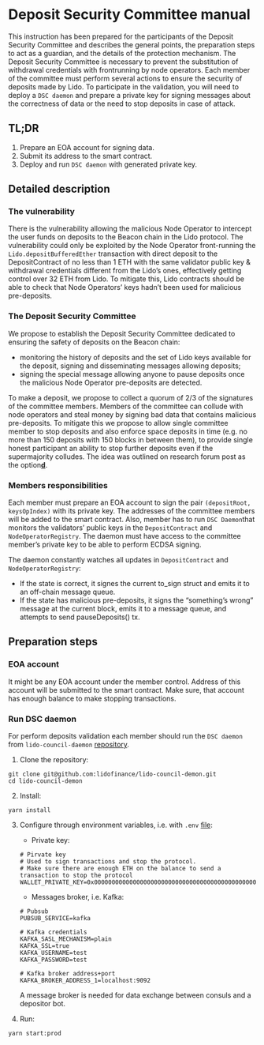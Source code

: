 # Deposit Security Committee manual

This instruction has been prepared for the participants of the Deposit Security Committee and describes the general points, the preparation steps to act as a guardian, and the details of the protection mechanism. The Deposit Security Committee is necessary to prevent the substitution of withdrawal credentials with frontrunning by node operators. Each member of the committee must perform several actions to ensure the security of deposits made by Lido. To participate in the validation, you will need to deploy a `DSC daemon` and prepare a private key for signing messages about the correctness of data or the need to stop deposits in case of attack.

## TL;DR

1. Prepare an EOA account for signing data.
2. Submit its address to the smart contract.
3. Deploy and run `DSC daemon` with generated private key.

## Detailed description

### The vulnerability

There is the vulnerability allowing the malicious Node Operator to intercept the user funds on deposits to the Beacon chain in the Lido protocol. The vulnerability could only be exploited by the Node Operator front-running the `Lido.depositBufferedEther` transaction with direct deposit to the DepositContract of no less than 1 ETH with the same validator public key & withdrawal credentials different from the Lido’s ones, effectively getting control over 32 ETH from Lido. To mitigate this, Lido contracts should be able to check that Node Operators’ keys hadn’t been used for malicious pre-deposits.

### The Deposit Security Committee

We propose to establish the Deposit Security Committee dedicated to ensuring the safety of deposits on the Beacon chain:

- monitoring the history of deposits and the set of Lido keys available for the deposit, signing and disseminating messages allowing deposits;
- signing the special message allowing anyone to pause deposits once the malicious Node Operator pre-deposits are detected.

To make a deposit, we propose to collect a quorum of 2/3 of the signatures of the committee members. Members of the committee can collude with node operators and steal money by signing bad data that contains malicious pre-deposits. To mitigate this we propose to allow single committee member to stop deposits and also enforce space deposits in time (e.g. no more than 150 deposits with 150 blocks in between them), to provide single honest participant an ability to stop further deposits even if the supermajority colludes. The idea was outlined on research forum post as the option[<b>d</b>](https://research.lido.fi/t/mitigations-for-deposit-front-running-vulnerability/1239#d-approving-deposit-contract-merkle-root-7).

### Members responsibilities

Each member must prepare an EOA account to sign the pair `(depositRoot, keysOpIndex)` with its private key. The addresses of the committee members will be added to the smart contract. Also, member has to run `DSC Daemon`that monitors the validators’ public keys in the `DepositContract` and `NodeOperatorRegistry`. The daemon must have access to the committee member’s private key to be able to perform ECDSA signing.

The daemon constantly watches all updates in `DepositContract` and `NodeOperatorRegistry`:

- If the state is correct, it signes the current to_sign struct and emits it to an off-chain message queue.
- If the state has malicious pre-deposits, it signs the “something’s wrong” message at the current block, emits it to a message queue, and attempts to send pauseDeposits() tx.

## Preparation steps

### EOA account

It might be any EOA account under the member control. Address of this account will be submitted to the smart contract. Make sure, that account has enough balance to make stopping transactions.

### Run DSC daemon

For perform deposits validation each member should run the `DSC daemon` from `lido-council-daemon` [repository](https://github.com/lidofinance/lido-council-demon).

1. Clone the repository:

```shell
git clone git@github.com:lidofinance/lido-council-demon.git
cd lido-council-demon
```

2. Install:

```shell
yarn install
```

3. Configure through environment variables, i.e.
   with `.env` [file](https://github.com/lidofinance/lido-council-demon/blob/main/sample.env):
    - Private key:
    ```
    # Pirvate key
    # Used to sign transactions and stop the protocol. 
    # Make sure there are enough ETH on the balance to send a transaction to stop the protocol
    WALLET_PRIVATE_KEY=0x0000000000000000000000000000000000000000000000000000000000000000
    ```
    - Messages broker, i.e. Kafka:
    ```
    # Pubsub
    PUBSUB_SERVICE=kafka

    # Kafka credentials
    KAFKA_SASL_MECHANISM=plain
    KAFKA_SSL=true
    KAFKA_USERNAME=test
    KAFKA_PASSWORD=test

    # Kafka broker address+port
    KAFKA_BROKER_ADDRESS_1=localhost:9092
    ```
   A message broker is needed for data exchange between consuls and a depositor
   bot.

4. Run:

```shell
yarn start:prod
```